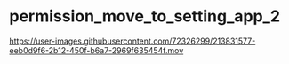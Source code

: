 # permission_move_to_setting_app_2



https://user-images.githubusercontent.com/72326299/213831577-eeb0d9f6-2b12-450f-b6a7-2969f635454f.mov

